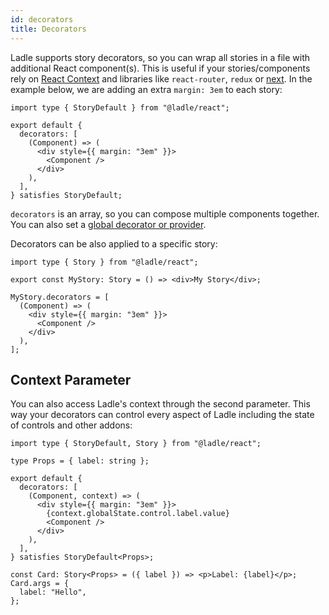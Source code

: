 ```yaml
---
id: decorators
title: Decorators
---
```


Ladle supports story decorators, so you can wrap all stories in a file with additional React component(s). This is useful if your stories/components rely on [React Context](https://reactjs.org/docs/context.html) and libraries like `react-router`, `redux` or [next](https://ladle.dev/docs/nextjs/). In the example below, we are adding an extra `margin: 3em` to each story:

```tsx
import type { StoryDefault } from "@ladle/react";

export default {
  decorators: [
    (Component) => (
      <div style={{ margin: "3em" }}>
        <Component />
      </div>
    ),
  ],
} satisfies StoryDefault;
```

`decorators` is an array, so you can compose multiple components together. You can also set a [global decorator or provider](./providers).

Decorators can be also applied to a specific story:

```tsx
import type { Story } from "@ladle/react";

export const MyStory: Story = () => <div>My Story</div>;

MyStory.decorators = [
  (Component) => (
    <div style={{ margin: "3em" }}>
      <Component />
    </div>
  ),
];
```

## Context Parameter

You can also access Ladle's context through the second parameter. This way your decorators can control every aspect of Ladle including the state of controls and other addons:

```tsx
import type { StoryDefault, Story } from "@ladle/react";

type Props = { label: string };

export default {
  decorators: [
    (Component, context) => (
      <div style={{ margin: "3em" }}>
        {context.globalState.control.label.value}
        <Component />
      </div>
    ),
  ],
} satisfies StoryDefault<Props>;

const Card: Story<Props> = ({ label }) => <p>Label: {label}</p>;
Card.args = {
  label: "Hello",
};
```

